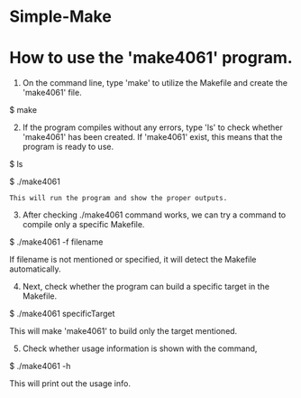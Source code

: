 # Simple-Make

# How to use the 'make4061' program.

1. On the command line, type 'make' to utilize the Makefile and create the 'make4061' file.

  $ make

2. If the program compiles without any errors, type 'ls' to check whether 'make4061' has been created. If 'make4061' exist, this means that the program is ready to use.

  $ ls

  $ ./make4061

    This will run the program and show the proper outputs.

3. After checking ./make4061 command works, we can try a command to compile only a specific Makefile.

  $ ./make4061 -f filename

  If filename is not mentioned or specified, it will detect the Makefile automatically.

4. Next, check whether the program can build a specific target in the Makefile.

  $ ./make4061 specificTarget

  This will make 'make4061' to build only the target mentioned.

5. Check whether usage information is shown with the command,

  $ ./make4061 -h

  This will print out the usage info.
